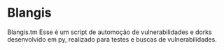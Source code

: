 # Blangis
Blangis.tm
Esse é um script de automoção de vulnerabilidades e dorks desenvolvido em py, realizado para testes e buscas de vulnerabilidades. 
